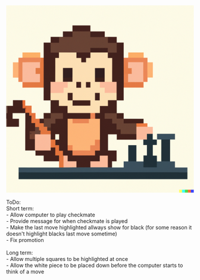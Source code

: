 ![<img src="https://github.com/Caleb518c/chess/assets/104874097/d334332f-a359-4e5b-998b-dbc01de7e1ee" width="30px" />](https://github.com/caleb518c/chess/blob/main/public/favicon.ico?raw=true)



ToDo: <br>
  Short term:<br>
    - Allow computer to play checkmate <br>
    - Provide message for when checkmate is played<br>
    - Make the last move highlighted allways show for black (for some reason it doesn't highlight blacks last move sometime)<br>
    - Fix promotion <br>
    <br>
  Long term: <br>
    - Allow multiple squares to be highlighted at once<br>
    - Allow the white piece to be placed down before the computer starts to think of a move<br>
    
